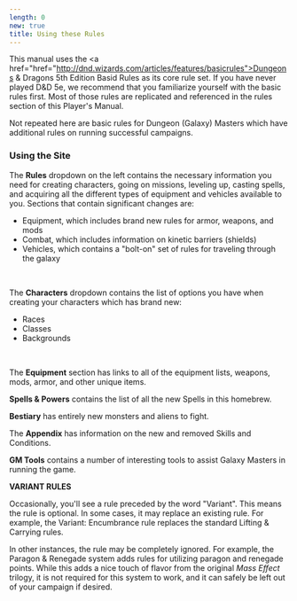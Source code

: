 ```yaml
---
length: 0
new: true
title: Using these Rules
---
```


This manual uses the <a href="href="http://dnd.wizards.com/articles/features/basicrules">Dungeons & Dragons 5th Edition Basid Rules</a>
as its core rule set. If you have never played D&D 5e, we recommend that you familiarize yourself with the basic rules
first. Most of those rules are replicated and referenced in the rules section of this Player's Manual.

Not repeated here are basic rules for Dungeon (Galaxy) Masters which have additional rules on running successful campaigns.

### Using the Site

The __Rules__ dropdown on the left contains the necessary information you need for creating characters, going on missions,
leveling up, casting spells, and acquiring all the different types of equipment and vehicles available to you. Sections
that contain significant changes are:
- <nuxt-link to="/phb/rules/equipment">Equipment</nuxt-link>, which includes brand new rules for armor, weapons, and mods
- <nuxt-link to="/phb/rules/combat">Combat</nuxt-link>, which includes information on kinetic barriers (shields)
- <nuxt-link to="/phb/rules/vehicles">Vehicles</nuxt-link>, which contains a "bolt-on" set of rules for traveling through the galaxy

<br>

The __Characters__ dropdown contains the list of options you have when creating your characters which has brand new:
-  <nuxt-link to="/phb/races">Races</nuxt-link>
-  <nuxt-link to="/phb/classes">Classes</nuxt-link>
-  <nuxt-link to="/phb/backgrounds">Backgrounds</nuxt-link>

<br>

The __Equipment__ section has links to all of the equipment lists, weapons, mods, armor, and other unique items.

__Spells & Powers__ contains the list of all the new Spells in this homebrew.

__Bestiary__ has entirely new monsters and aliens to fight.

The __Appendix__ has information on the new and removed Skills and Conditions.

__GM Tools__ contains a number of interesting tools to assist Galaxy Masters in running the game.

<v-alert :value="true" type="info">

__VARIANT RULES__

Occasionally, you'll see a rule preceded by the word "Variant". This means the rule is optional. In some cases,
it may replace an existing rule. For example, the Variant: Encumbrance rule replaces the standard Lifting & Carrying rules.

In other instances, the rule may be completely ignored. For example, the Paragon & Renegade system adds rules for utilizing
paragon and renegade points. While this adds a nice touch of flavor from the original _Mass Effect_ trilogy, it is not required
for this system to work, and it can safely be left out of your campaign if desired.
</v-alert>